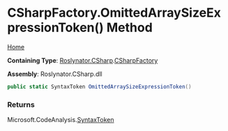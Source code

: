 # CSharpFactory\.OmittedArraySizeExpressionToken\(\) Method <a name="_Top"></a>

[Home](../../../../README.md)

**Containing Type**: [Roslynator.CSharp](../../README.md#_Top)\.[CSharpFactory](../README.md#_Top)

**Assembly**: Roslynator\.CSharp\.dll

```csharp
public static SyntaxToken OmittedArraySizeExpressionToken()
```

### Returns

Microsoft\.CodeAnalysis\.[SyntaxToken](https://docs.microsoft.com/en-us/dotnet/api/microsoft.codeanalysis.syntaxtoken)

